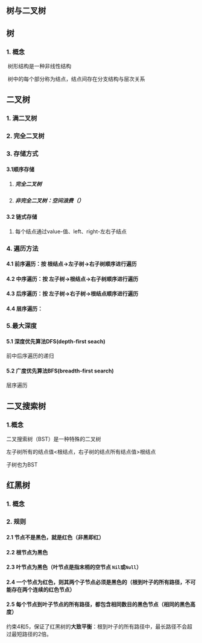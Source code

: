 ## 树与二叉树

## 树

### 1. 概念	

​	树形结构是一种非线性结构

​	树中的每个部分称为结点，结点间存在分支结构与层次关系

## 二叉树

### 1. 满二叉树

### 2. 完全二叉树

### 3. 存储方式

#### 3.1顺序存储

1. ##### 完全二叉树

2. #####  非完全二叉树：空间浪费（）

#### 3.2 链式存储

1. 每个结点通过value-值、left、right-左右子结点

### 4. 遍历方法

#### 4.1 前序遍历：按 **根结点**->**左子树**->**右子树**顺序进行遍历

#### 4.2 中序遍历：按 **左子树**->**根结点**->**右子树**顺序进行遍历

#### 4.3 后序遍历：按 **左子树**->**右子树**->**根结点**顺序进行遍历

#### 4.4 层序遍历：

###  5.最大深度

#### 5.1 深度优先算法DFS(depth-first seach)

前中后序遍历的递归

#### 5.2 广度优先算法BFS(breadth-first search)

层序遍历

## 二叉搜索树

### 1.概念

二叉搜索树（BST）是一种特殊的二叉树

左子树所有的结点值<根结点，右子树的结点所有结点值>根结点

子树也为BST

## 红黑树

### 1. 概念

### 2. 规则

#### 2.1 节点不是黑色，就是红色（非黑即红）

#### 2.2 根节点为黑色

#### 2.3 叶节点为黑色（叶节点是指末梢的空节点 `Nil`或`Null`）

#### 2.4 一个节点为红色，则其两个子节点必须是黑色的（根到叶子的所有路径，不可能存在两个连续的红色节点）

#### 2.5 每个节点到叶子节点的所有路径，都包含相同数目的黑色节点（相同的黑色高度）

约束4和5，保证了红黑树的**大致平衡**：根到叶子的所有路径中，最长路径不会超过最短路径的2倍。

